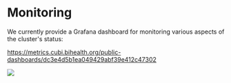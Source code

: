 # Monitoring

We currently provide a Grafana dashboard for monitoring various aspects of the cluster's status:

https://metrics.cubi.bihealth.org/public-dashboards/dc3e4d5b1ea049429abf39e412c47302

![](figures/metrics_dashboard.png)
